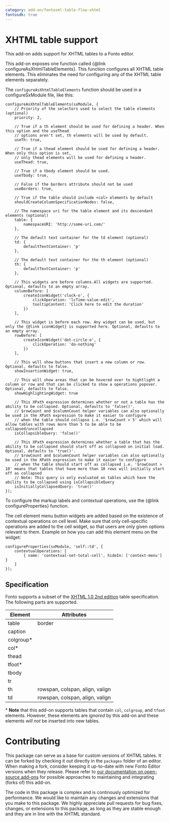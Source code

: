 ```yaml
---
category: add-on/fontoxml-table-flow-xhtml
fontosdk: true
---
```


# XHTML table support

This add-on adds support for XHTML tables to a Fonto editor.

This add-on exposes one function called {@link configureAsXhtmlTableElements}. This function configures all XHTML table elements. This eliminates the need for configuring any of the XHTML table elements separately.

The `configureAsXhtmlTableElements` function should be used in a configureSxModule file, like this:

```
configureAsXhtmlTableElements(sxModule, {
	// Priority of the selectors used to select the table elements (optional)
	priority: 2,

	// True if a th element should be used for defining a header. When this option and the useThead
	// options aren't set, th elements will be used by default.
	useTh: true,

	// True if a thead element should be used for defining a header. When only this option is set,
	// only thead elements will be used for defining a header.
	useThead: true,

	// True if a tbody element should be used.
	useTbody: true,

	// False if the borders attribute should not be used
	useBorders: true,

	// True if the table should include <col> elements by default
	shouldCreateColumnSpecificationNodes: false,

	// The namespace uri for the table element and its descendant elements (optional)
	table: {
		namespaceURI: 'http://some-uri.com/'
	},

	// The default text container for the td element (optional)
	td: {
		defaultTextContainer: 'p'
	},

	// The default text container for the th element (optional)
	th: {
		defaultTextContainer: 'p'
	},

	// This widgets are before columns.All widgets are supported. Optional, defaults to an empty array.
	columnBefore: [
		createIconWidget('clock-o', {
			clickOperation: 'lcTime-value-edit',
			tooltipContent: 'Click here to edit the duration'
		})
	],

	// This widget is before each row. Any widget can be used, but only the {@link iconWidget} is supported here. Optional, defaults to an empty array.
	rowBefore: [
		createIconWidget('dot-circle-o', {
			clickOperation: 'do-nothing'
		})
	],

	// This will show buttons that insert a new column or row. Optional, defaults to false.
	showInsertionWidget: true,

	// This will show areas that can be hovered over to hightlight a column or row and that can be clicked to show a operations popover. Optional, defaults to false.
	showHighlightingWidget: true

	// This XPath expression determines whether or not a table has the ability to be collapsed. Optional, defaults to 'false()'.
	// $rowCount and $columnCount helper variables can also optionally be used in the XPath expression to make it easier to configure
	// when the table should collapse i.e. '$rowCount > 5' which will allow tables with rows more than 5 to be able to be collapsed/uncollapsed
	isCollapsibleQuery: 'false()'

	// This XPath expression determines whether a table that has the ability to be collapsed should start off as collapsed on initial load. Optional, defaults to 'true()'.
	// $rowCount and $columnCount helper variables can also optionally be used in the XPath expression to make it easier to configure
	// when the table should start off as collapsed i.e. '$rowCount > 10' means that tables that have more than 10 rows will initially start off as collapsed
	// Note: This query is only evaluated on tables which have the ability to be collapsed using isCollapsibleQuery
	isInitiallyCollapsedQuery: 'true()'
});

```

To configure the markup labels and contextual operations, use the {@link configureProperties} function.

The cell element menu button widgets are added based on the existence of contextual operations on cell level. Make sure that only cell-specific operations are added to the cell widget, so that users are only given options relevant to them.
Example on how you can add this element menu on the widget:

```
configureProperties(sxModule, 'self::td', {
	contextualOperations: [
		{ name: 'contextual-set-total-cell', hideIn: ['context-menu'] }
	]
});
```

## Specification

Fonto supports a subset of the [XHTML 1.0 2nd edition](https://www.w3.org/TR/xhtml1/dtds.html) table specification. The
following parts are supported.

| Element    | Attributes                      |
| ---------- | ------------------------------- |
| table      | border                          |
| caption    |                                 |
| colgroup\* |                                 |
| col\*      |                                 |
| thead      |                                 |
| tfoot\*    |                                 |
| tbody      |                                 |
| tr         |                                 |
| th         | rowspan, colspan, align, valign |
| td         | rowspan, colspan, align, valign |

\* **Note** that this add-on supports tables that contain `col`, `colgroup`, and `tfoot` elements. However, these elements are _ignored_ by this add-on and these elements _will not_ be inserted into new tables.

# Contributing

This package can serve as a base for custom versions of XHTML tables. It can be forked by checking
it out directly in the `packages` folder of an editor. When making a fork, consider keeping it
up-to-date with new Fonto Editor versions when they release. Please refer to [our documentation on
open-source add-ons](https://documentation.fontoxml.com/latest/add-ons-03165378ea7b#id-2cd061ac-8db3-1afa-57db-c07876d3bd11)
for possible approaches to maintaining and integrating (forks of) this add-on.

The code in this package is complex and is continously optimized for performance. We would like to
maintain any changes and extensions that you make to this package. We highly appreciate pull
requests for bug fixes, changes, or extensions to this package, as long as they are stable enough
and they are in line with the XHTML standard.
